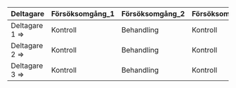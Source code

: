 |Deltagare      |Försöksomgång_1 |Försöksomgång_2 |Försöksomgång_3 |Försöksomgång_4 |
|:--------------|:---------------|:---------------|:---------------|:---------------|
|Deltagare 1 => |Kontroll        |Behandling      |Kontroll        |Behandling      |
|Deltagare 2 => |Kontroll        |Behandling      |Kontroll        |Behandling      |
|Deltagare 3 => |Kontroll        |Behandling      |Kontroll        |Behandling      |
